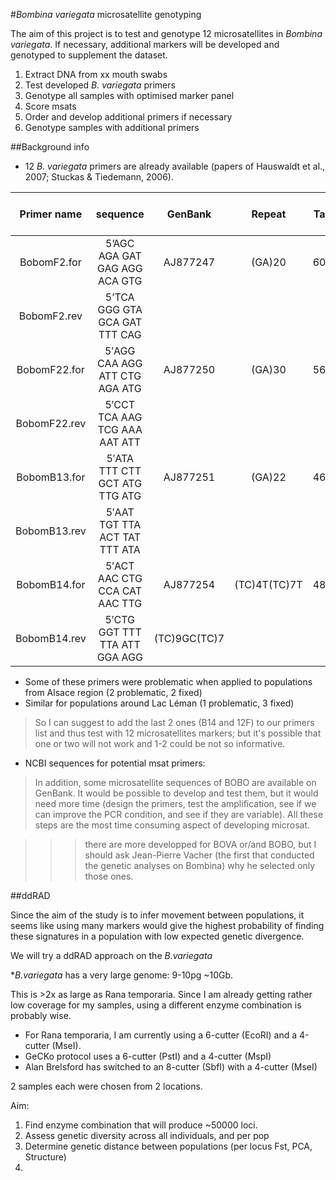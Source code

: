 #*Bombina variegata* microsatellite genotyping

The aim of this project is to test and genotype 12 microsatellites in *Bombina variegata*. If necessary, additional markers will be developed and genotyped to supplement the dataset. 

1. Extract DNA from xx mouth swabs
2. Test developed *B. variegata* primers
3. Genotype all samples with optimised marker panel
4. Score msats
5. Order and develop additional primers if necessary
6. Genotype samples with additional primers



##Background info

- 12 *B. variegata* primers are already available
(papers of Hauswaldt et
al., 2007; Stuckas & Tiedemann, 2006).

Primer name |sequence | GenBank| Repeat| Ta| Allele size in *B.variegata*|Ref
:--:|:--:|:--:|:--:|:--:|:--:|:--:
BobomF2.for|5’AGC AGA GAT GAG AGG ACA GTG|AJ877247 |(GA)20|60|480, 456| Hauswaldt *et al*. 2007
BobomF2.rev|5’TCA GGG GTA GCA GAT TTT CAG||||
BobomF22.for |5′AGG CAA AGG ATT CTG AGA ATG|AJ877250| (GA)30|56| 132| Hauswaldt *et al.* 2007
BobomF22.rev| 5′CCT TCA AAG TCG AAA AAT ATT||||
BobomB13.for| 5′ATA TTT CTT GCT ATG TTG ATG|AJ877251| (GA)22|46 |126, 134|Hauswaldt *et al.* 2007
BobomB13.rev| 5′AAT TGT TTA ACT TAT TTT ATA||||
BobomB14.for| 5′ACT AAC CTG CCA CAT AAC TTG|AJ877254| (TC)4T(TC)7T|48| 184, 186
BobomB14.rev| 5′CTG GGT TTT TTA ATT GGA AGG| (TC)9GC(TC)7||||

- Some of these primers were problematic when applied to populations from Alsace region (2 problematic, 2 fixed)
- Similar for populations around Lac Léman (1 problematic, 3 fixed)

> So I can suggest to add the last 2 ones (B14 and 12F) to our primers list
and thus test with 12 microsatellites markers; but it's possible that one or
two will not work and 1-2 could be not so informative.

- NCBI sequences for potential msat primers: 

> In addition, some microsatellite sequences of BOBO are available on
GenBank. It would be possible to develop and test them, but it would need
more time (design the primers, test the amplification, see if we can improve
the PCR condition, and see if they are variable). All these steps are the
most time consuming aspect of developing microsat.

>>> there are more developped for BOVA or/and BOBO, but I should ask
Jean-Pierre Vacher (the first that conducted the genetic analyses on
Bombina) why he selected only those ones.


##ddRAD

Since the aim of the study is to infer movement between populations, it seems like using many markers would give the highest probability of finding these signatures in a population with low expected genetic divergence. 

We will try a ddRAD approach on the *B.variegata*

**B.variegata* has a very large genome: 9-10pg ~10Gb.

This is >2x as large as Rana temporaria. Since I am already getting rather low coverage for my samples, using a different enzyme combination is probably wise. 

- For Rana temporaria, I am currently using a 6-cutter (EcoRI) and a 4-cutter (MseI). 
- GeCKo protocol uses a 6-cutter (PstI) and a 4-cutter (MspI)
- Alan Brelsford has switched to an 8-cutter (SbfI) with a 4-cutter (MseI)




2 samples each were chosen from 2 locations. 

Aim: 

1. Find enzyme combination that will produce ~50000 loci. 
2. Assess genetic diversity across all individuals, and per pop
3. Determine genetic distance between populations (per locus Fst, PCA, Structure)
4. 

